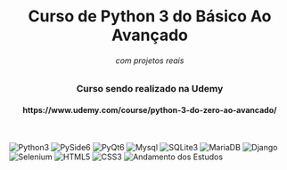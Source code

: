 <h1 align="center">Curso de Python 3 do Básico Ao Avançado</h1>

<h6 align="center">com projetos reais</h6>

<h3 align="center">Curso sendo realizado na Udemy</h3>

<h4 align="center">https://www.udemy.com/course/python-3-do-zero-ao-avancado/</h4>

<br>

![Python3](http://img.shields.io/static/v1?label=Python3&message=3.11&color=blue&style)
![PySide6](http://img.shields.io/static/v1?label=PySide&message=6&color=brightgreen&style)
![PyQt6](http://img.shields.io/static/v1?label=PyQt&message=6&color=brightgreen&style)
![Mysql](http://img.shields.io/static/v1?label=Mysql&message=8.0&color=orange&style)
![SQLite3](http://img.shields.io/static/v1?label=SQLite&message=3&color=blue&style)
![MariaDB](http://img.shields.io/static/v1?label=MariaDB&message=10.6%20LTS&color=orange&style)
![Django](http://img.shields.io/static/v1?label=Django&message=4.2.2&color=brightgreen&style)
![Selenium](http://img.shields.io/static/v1?label=Selenium&message=4.10.0&color=brightgreen&style)
![HTML5](http://img.shields.io/static/v1?label=HTML&message=5&color=orange&style)
![CSS3](http://img.shields.io/static/v1?label=CSS&message=3&color=blue&style)
![Andamento dos Estudos](http://img.shields.io/static/v1?label=Projetos&message=Em%20Andamento&color=green&style)

